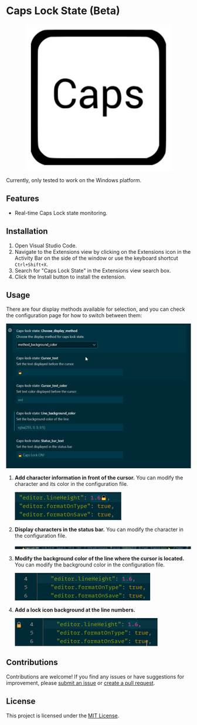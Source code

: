 # Caps Lock State (Beta)

<div align="center">
  <img src="https://github.com/elling19/vscode-extension-caps-lock-state/blob/master/caps.png" alt="Example Image" style="width:400px; height:400px;">
</div>

Currently, only tested to work on the Windows platform.

## Features

- Real-time Caps Lock state monitoring.

## Installation

1. Open Visual Studio Code.
2. Navigate to the Extensions view by clicking on the Extensions icon in the Activity Bar on the side of the window or use the keyboard shortcut `Ctrl+Shift+X`.
3. Search for "Caps Lock State" in the Extensions view search box.
4. Click the Install button to install the extension.

## Usage

There are four display methods available for selection, and you can check the configuration page for how to switch between them:

![Switch different display methods](https://github.com/elling19/vscode-extension-caps-lock-state/blob/master/assets/md_1.gif)

1. **Add character information in front of the cursor.**
   You can modify the character and its color in the configuration file.

   ![Change background color](https://github.com/elling19/vscode-extension-caps-lock-state/blob/master/assets/md_4.gif)

2. **Display characters in the status bar.**
   You can modify the character in the configuration file.

   ![Change background color](https://github.com/elling19/vscode-extension-caps-lock-state/blob/master/assets/md_3.gif)

3. **Modify the background color of the line where the cursor is located.**
   You can modify the background color in the configuration file.

   ![Change background color](https://github.com/elling19/vscode-extension-caps-lock-state/blob/master/assets/md_2.gif)

4. **Add a lock icon background at the line numbers.**

   ![Change background color](https://github.com/elling19/vscode-extension-caps-lock-state/blob/master/assets/md_5.gif)

## Contributions

Contributions are welcome! If you find any issues or have suggestions for improvement, please [submit an issue](https://github.com/elling19/vscode-extension-caps-lock-state/issues) or [create a pull request](https://github.com/elling19/vscode-extension-caps-lock-state/pulls).

## License

This project is licensed under the [MIT License](https://github.com/elling19/vscode-extension-caps-lock-state/blob/master/LICENSE).